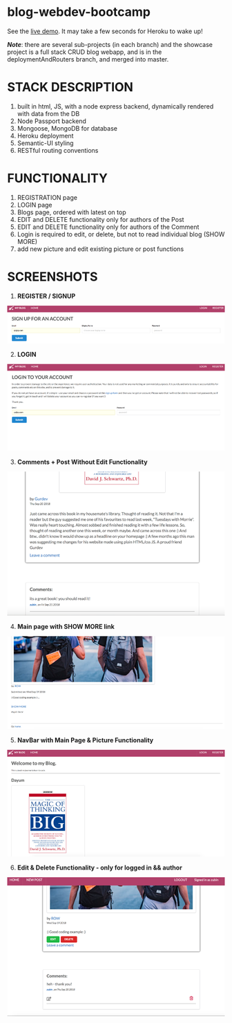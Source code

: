 # blog-webdev-bootcamp

See the [live demo](https://zubinstestblog.herokuapp.com/). It may take a few seconds for Heroku to wake up!

**_Note_**:  there are several sub-projects (in each branch) and the showcase project is a full stack CRUD blog webapp, and  is  in the deploymentAndRouters branch, and merged into master.

# STACK DESCRIPTION
1) built in html, JS, with a node express backend, dynamically rendered with data from the DB
2) Node Passport backend
3) Mongoose, MongoDB for database
4) Heroku deployment
5) Semantic-UI styling
6) RESTful routing conventions


# FUNCTIONALITY
1) REGISTRATION page
2) LOGIN page
3) Blogs page, ordered with latest on top
4) EDIT and DELETE functionality only for authors of the Post
5) EDIT and DELETE functionality only for authors of the Comment
6) Login is required to edit, or delete, but not to read individual blog (SHOW MORE)
7) add new picture and edit existing picture or post functions


# SCREENSHOTS
1) __REGISTER / SIGNUP__

![Register/Signup](blogAppRESTful/screenshots/blog5.png)


2) __LOGIN__

![Login](blogAppRESTful/screenshots/blog4.png)


3) __Comments + Post Without Edit Functionality__

![Comments + Post without edit functionality](blogAppRESTful/screenshots/blog3.png)


4) __Main page with SHOW MORE link__

![Main page with SHOW MORE](blogAppRESTful/screenshots/blog2.png)


5) __NavBar with Main Page & Picture Functionality__

![NavBar with Main Page and Picture Functionality](blogAppRESTful/screenshots/blog1.png)


6) __Edit & Delete Functionality - only for logged in && author__

![Edit and Delete Functionality only for logged in && author](blogAppRESTful/screenshots/blog6.png)
